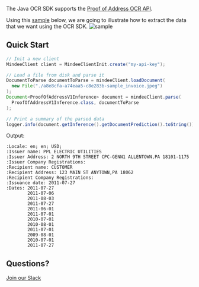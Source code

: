 The Java OCR SDK supports the [Proof of Address OCR API](https://developers.mindee.com/docs/proof-of-address-ocr).

Using this [sample](https://files.readme.io/a8e8cfa-a74eaa5-c8e283b-sample_invoice.jpeg) below,
we are going to illustrate how to extract the data that we want using the OCR SDK.
![sample](https://files.readme.io/a8e8cfa-a74eaa5-c8e283b-sample_invoice.jpeg)

## Quick Start
```java
// Init a new client
MindeeClient client = MindeeClientInit.create("my-api-key");

// Load a file from disk and parse it
DocumentToParse documentToParse = mindeeClient.loadDocument(
  new File("./a8e8cfa-a74eaa5-c8e283b-sample_invoice.jpeg")
);
Document<ProofOfAddressV1Inference> document = mindeeClient.parse(
  ProofOfAddressV1Inference.class, documentToParse
);

// Print a summary of the parsed data
logger.info(document.getInference().getDocumentPrediction().toString());
```

Output:
```
:Locale: en; en; USD;
:Issuer name: PPL ELECTRIC UTILITIES
:Issuer Address: 2 NORTH 9TH STREET CPC-GENN1 ALLENTOWN,PA 18101-1175
:Issuer Company Registrations:
:Recipient name: CUSTOMER
:Recipient Address: 123 MAIN ST ANYTOWN,PA 18062
:Recipient Company Registrations:
:Issuance date: 2011-07-27
:Dates: 2011-07-27
        2011-07-06
        2011-08-03
        2011-07-27
        2011-06-01
        2011-07-01
        2010-07-01
        2010-08-01
        2011-07-01
        2009-08-01
        2010-07-01
        2011-07-27
```

## Questions?
[Join our Slack](https://join.slack.com/t/mindee-community/shared_invite/zt-1jv6nawjq-FDgFcF2T5CmMmRpl9LLptw)
